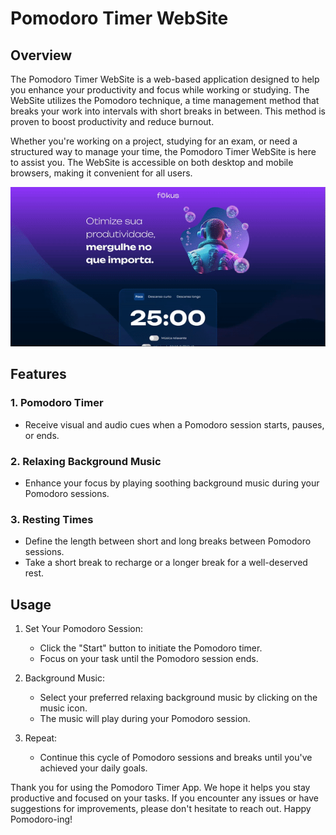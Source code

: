 # Pomodoro Timer WebSite

## Overview

The Pomodoro Timer WebSite is a web-based application designed to help you enhance your productivity and focus while working or studying. The WebSite utilizes the Pomodoro technique, a time management method that breaks your work into intervals with short breaks in between. This method is proven to boost productivity and reduce burnout.

Whether you're working on a project, studying for an exam, or need a structured way to manage your time, the Pomodoro Timer WebSite is here to assist you. The WebSite is accessible on both desktop and mobile browsers, making it convenient for all users.

![gif usage](./sons/ezgif.com-crop%20(1).gif)

## Features

### 1. Pomodoro Timer
- Receive visual and audio cues when a Pomodoro session starts, pauses, or ends.

### 2. Relaxing Background Music
- Enhance your focus by playing soothing background music during your Pomodoro sessions.

### 3. Resting Times
- Define the length between short and long breaks between Pomodoro sessions.
- Take a short break to recharge or a longer break for a well-deserved rest.

## Usage

1. Set Your Pomodoro Session:
   - Click the "Start" button to initiate the Pomodoro timer.
   - Focus on your task until the Pomodoro session ends.

2. Background Music:
   - Select your preferred relaxing background music by clicking on the music icon.
   - The music will play during your Pomodoro session.

3. Repeat:
   - Continue this cycle of Pomodoro sessions and breaks until you've achieved your daily goals.


Thank you for using the Pomodoro Timer App. We hope it helps you stay productive and focused on your tasks. If you encounter any issues or have suggestions for improvements, please don't hesitate to reach out. Happy Pomodoro-ing!
